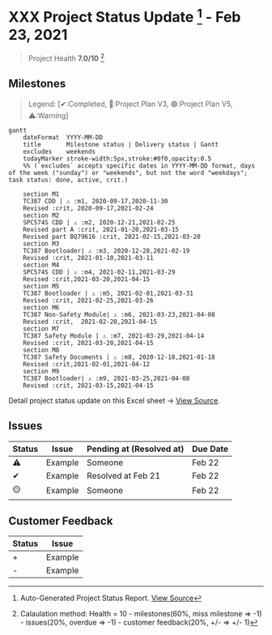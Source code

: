 # XXX Project Status Update [^footnote1] - Feb 23, 2021

> Project Health **7.0/10** [^cal]

## Milestones

> Legend: [✔:Completed, 🔵:Project Plan V3, 🟢:Project Plan V5, ⚠:Warning]

```mermaid
gantt
    dateFormat  YYYY-MM-DD
    title       Milestone status | Delivery status | Gantt
    excludes    weekends
    todayMarker stroke-width:5px,stroke:#0f0,opacity:0.5
    %% (`excludes` accepts specific dates in YYYY-MM-DD format, days of the week ("sunday") or "weekends", but not the word "weekdays"; task status: done, active, crit.)

    section M1
    TC387 CDD | ⚠ :m1, 2020-09-17,2020-11-30
    Revised :crit, 2020-09-17,2021-02-24
    section M2
    SPC574S CDD | ⚠ :m2, 2020-12-21,2021-02-25
    Revised part A :crit, 2021-01-20,2021-03-15
    Revised part BQ79616 :crit, 2021-02-15,2021-03-20
    section M3
    TC387 Bootloader| ⚠ :m3, 2020-12-28,2021-02-19
    Revised :crit, 2021-01-10,2021-03-11
    section M4
    SPC574S CDD | ⚠ :m4, 2021-02-11,2021-03-29
    Revised :crit,2021-03-20,2021-04-15
    section M5
    TC387 Bootloader | ⚠ :m5, 2021-02-01,2021-03-31
    Revised :crit, 2021-02-25,2021-03-26
    section M6
    TC387 Non-Safety Module| ⚠ :m6, 2021-03-23,2021-04-08
    Revised :crit,  2021-02-20,2021-04-15
    section M7
    TC387 Safety Module | ⚠ :m7, 2021-03-29,2021-04-14
    Revised :crit, 2021-03-20,2021-04-15
    section M8
    TC387 Safety Documents | ⚠ :m8, 2020-12-18,2021-01-18
    Revised :crit,2021-02-01,2021-04-12
    section M9
    TC387 Bootloader| ⚠ :m9, 2021-03-25,2021-04-08
    Revised :crit, 2021-03-15,2021-04-15

```

Detail project status update on this Excel sheet -> [View Source](https://www.bosch.com).

## Issues

| Status | Issue | Pending at (Resolved at) | Due Date |
| ---- | ---- | ---- | ---- |
| ⚠ | Example | Someone | Feb 22 |
| ✔ | Example | Resolved at Feb 21 | Feb 22 |
| 🟡 | Example | Someone | Feb 22 |

## Customer Feedback

| Status | Issue |
| ---- | ---- |
| + | Example |
| - | Example |

[^footnote1]: Auto-Generated Project Status Report. [View Source](https://www.bosch.com)
[^cal]: Calaulation method: Health = 10 - milestones(60%, miss milestone => -1) - issues(20%, overdue => -1) - customer feedback(20%, +/- => +/- 1)
